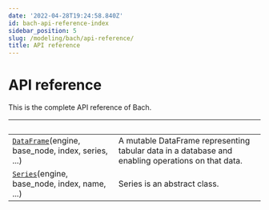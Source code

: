```yaml
---
date: '2022-04-28T19:24:58.840Z'
id: bach-api-reference-index
sidebar_position: 5
slug: /modeling/bach/api-reference/
title: API reference
---
```


# API reference

This is the complete API reference of Bach.

| &nbsp;                                           | &nbsp;                                                                                                                                      |
| ------------------------------------------------ | ------------------------------------------------------------------------------------------------------------------------------------------ |
| [`DataFrame`](/docs/modeling/bach/api-reference/DataFrame/bach.DataFrame/#bach.DataFrame)(engine, base_node, index, series, ...) | A mutable DataFrame representing tabular data in a database and enabling operations on that data.                                           |
| [`Series`](/docs/modeling/bach/api-reference/Series/bach.Series/#bach.Series)(engine, base_node, index, name, ...)      | Series is an abstract class.                                                                                                                |
